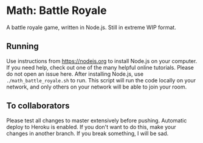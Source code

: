 # Math: Battle Royale
A battle royale game, written in Node.js. Still in extreme WIP format.

## Running
Use instructions from <https://nodejs.org> to install Node.js on your computer. If you need help, check out one of the many helpful online tutorials. Please do not open an issue here.
After installing Node.js, use `./math_battle_royale.sh` to run. This script will run the code locally on your network, and only others on your network will be able to join your room.

## To collaborators
Please test all changes to master extensively before pushing. Automatic deploy to Heroku is enabled. If you don't want to do this, make your changes in another branch. If you break something, I will be sad.

